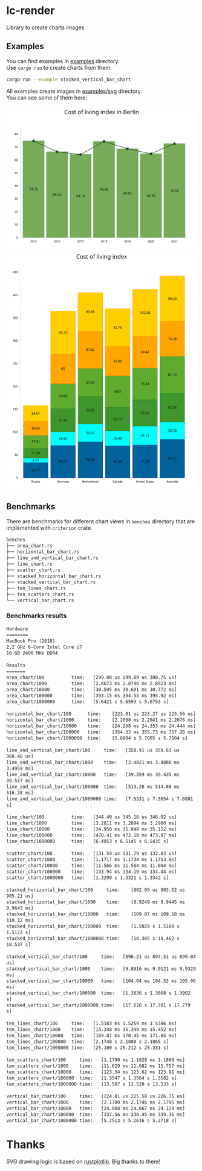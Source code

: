 # lc-render

Library to create charts images

## Examples

You can find examples in [examples](https://github.com/limpidchart/lc-render/tree/main/examples) directory.  
Use `cargo run` to create charts from them:

```sh
cargo run --example stacked_vertical_bar_chart
```

All examples create images in [examples/svg](https://github.com/limpidchart/lc-render/tree/main/examples/svg) directory.  
You can see some of them here:

![alt text](./examples/svg/line_and_vertical_bar_chart.svg)
![alt text](./examples/svg/stacked_vertical_bar_chart.svg)

## Benchmarks

There are benchmarks for different chart views in `benches` directory that are implemented with `criterion` crate.

```shell
benches
├── area_chart.rs
├── horizontal_bar_chart.rs
├── line_and_vertical_bar_chart.rs
├── line_chart.rs
├── scatter_chart.rs
├── stacked_horizontal_bar_chart.rs
├── stacked_vertical_bar_chart.rs
├── ten_lines_chart.rs
├── ten_scatters_chart.rs
└── vertical_bar_chart.rs

```

### Benchmarks results

```shell
Hardware
========
MacBook Pro (2018)
2,2 GHz 6-Core Intel Core i7
16 GB 2400 MHz DDR4

Results
=======
area_chart/100          time:   [299.08 us 299.89 us 300.75 us]
area_chart/1000         time:   [2.8673 ms 2.8790 ms 2.8923 ms]
area_chart/10000        time:   [30.595 ms 30.681 ms 30.772 ms]
area_chart/100000       time:   [393.15 ms 394.53 ms 395.92 ms]
area_chart/1000000      time:   [5.6421 s 5.6593 s 5.6753 s]

horizontal_bar_chart/100      time:    [223.01 us 223.27 us 223.56 us]
horizontal_bar_chart/1000     time:    [2.2008 ms 2.2041 ms 2.2076 ms]
horizontal_bar_chart/10000    time:    [24.268 ms 24.353 ms 24.444 ms]
horizontal_bar_chart/100000   time:    [354.33 ms 355.73 ms 357.28 ms]
horizontal_bar_chart/1000000  time:    [5.6904 s 5.7005 s 5.7104 s]

line_and_vertical_bar_chart/100     time:   [358.91 us 359.63 us 360.48 us]
line_and_vertical_bar_chart/1000    time:   [3.4821 ms 3.4886 ms 3.4959 ms]
line_and_vertical_bar_chart/10000   time:   [39.359 ms 39.435 ms 39.517 ms]
line_and_vertical_bar_chart/100000  time:   [513.28 ms 514.80 ms 516.38 ms]
line_and_vertical_bar_chart/1000000 time:   [7.5331 s 7.5654 s 7.6001 s]

line_chart/100          time:   [344.40 us 345.16 us 346.02 us]
line_chart/1000         time:   [3.2811 ms 3.2894 ms 3.2980 ms]
line_chart/10000        time:   [34.950 ms 35.048 ms 35.152 ms]
line_chart/100000       time:   [470.41 ms 472.19 ms 473.97 ms]
line_chart/1000000      time:   [6.4853 s 6.5145 s 6.5435 s]

scatter_chart/100       time:   [131.59 us 131.79 us 132.03 us]
scatter_chart/1000      time:   [1.1717 ms 1.1734 ms 1.1753 ms]
scatter_chart/10000     time:   [11.566 ms 11.584 ms 11.604 ms]
scatter_chart/100000    time:   [133.94 ms 134.19 ms 134.44 ms]
scatter_chart/1000000   time:   [1.3299 s 1.3321 s 1.3342 s]

stacked_horizontal_bar_chart/100     time:    [902.05 us 903.52 us 905.21 us]
stacked_horizontal_bar_chart/1000    time:    [9.9249 ms 9.9445 ms 9.9643 ms]
stacked_horizontal_bar_chart/10000   time:    [109.07 ms 109.58 ms 110.12 ms]
stacked_horizontal_bar_chart/100000  time:    [1.5029 s 1.5100 s 1.5173 s]
stacked_horizontal_bar_chart/1000000 time:    [18.385 s 18.462 s 18.537 s]

stacked_vertical_bar_chart/100     time:   [896.21 us 897.51 us 899.04 us]
stacked_vertical_bar_chart/1000    time:   [9.8916 ms 9.9121 ms 9.9329 ms]
stacked_vertical_bar_chart/10000   time:   [104.04 ms 104.53 ms 105.06 ms]
stacked_vertical_bar_chart/100000  time:   [1.3836 s 1.3868 s 1.3902 s]
stacked_vertical_bar_chart/1000000 time:   [17.626 s 17.701 s 17.779 s]

ten_lines_chart/100     time:   [1.5183 ms 1.5259 ms 1.5346 ms]
ten_lines_chart/1000    time:   [15.348 ms 15.399 ms 15.452 ms]
ten_lines_chart/10000   time:   [169.87 ms 170.45 ms 171.05 ms]
ten_lines_chart/100000  time:   [2.1748 s 2.1808 s 2.1865 s]
ten_lines_chart/1000000 time:   [25.100 s 25.212 s 25.331 s]

ten_scatters_chart/100     time:   [1.1790 ms 1.1828 ms 1.1869 ms]
ten_scatters_chart/1000    time:   [11.629 ms 11.682 ms 11.757 ms]
ten_scatters_chart/10000   time:   [123.34 ms 123.62 ms 123.91 ms]
ten_scatters_chart/100000  time:   [1.3547 s 1.3564 s 1.3582 s]
ten_scatters_chart/1000000 time:   [13.507 s 13.520 s 13.533 s]

vertical_bar_chart/100     time:   [224.81 us 225.58 us 226.75 us]
vertical_bar_chart/1000    time:   [2.1700 ms 2.1746 ms 2.1795 ms]
vertical_bar_chart/10000   time:   [24.008 ms 24.067 ms 24.129 ms]
vertical_bar_chart/100000  time:   [337.56 ms 338.45 ms 339.36 ms]
vertical_bar_chart/1000000 time:   [5.2513 s 5.2616 s 5.2718 s]
```

# Thanks

SVG drawing logic is based on [rustplotlib](https://github.com/askanium/rustplotlib). Big thanks to them!